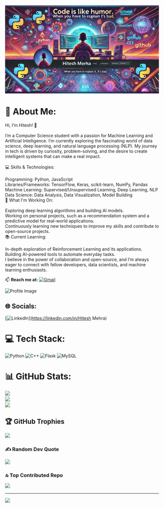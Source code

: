 ![Alt Text](https://github.com/CoderKing246/CoderKing246/raw/main/b756ab74-037e-4353-ba49-d735a2289e90.webp)



# 💫 About Me:
Hi, I’m Hitesh! 👋<br><br>I’m a Computer Science student with a passion for Machine Learning and Artificial Intelligence. I’m currently exploring the fascinating world of data science, deep learning, and natural language processing (NLP). My journey in tech is driven by curiosity, problem-solving, and the desire to create intelligent systems that can make a real impact.<br><br>💻 Skills & Technologies:<br><br>Programming: Python, JavaScript<br>Libraries/Frameworks: TensorFlow, Keras, scikit-learn, NumPy, Pandas<br>Machine Learning: Supervised/Unsupervised Learning, Deep Learning, NLP<br>Data Science: Data Analysis, Data Visualization, Model Building<br>🚀 What I'm Working On:<br><br>Exploring deep learning algorithms and building AI models.<br>Working on personal projects, such as a recommendation system and a predictive model for real-world applications.<br>Continuously learning new techniques to improve my skills and contribute to open-source projects.<br>📚 Current Learning:<br><br>In-depth exploration of Reinforcement Learning and its applications.<br>Building AI-powered tools to automate everyday tasks.<br>I believe in the power of collaboration and open-source, and I’m always eager to connect with fellow developers, data scientists, and machine learning enthusiasts.


📫 **Reach me at:** [![Gmail](https://img.shields.io/badge/-Gmail-%23D14836?logo=gmail&logoColor=white)](mailto:mehrahitesh2006@gmail.com)

![Profile Image](https://user-images.githubusercontent.com/74038190/225813708-98b745f2-7d22-48cf-9150-083f1b00d6c9.gif)


## 🌐 Socials:
[![LinkedIn](https://img.shields.io/badge/LinkedIn-%230077B5.svg?logo=linkedin&logoColor=white)](https://linkedin.com/in/Hitesh Mehra) 

# 💻 Tech Stack:
![Python](https://img.shields.io/badge/python-3670A0?style=for-the-badge&logo=python&logoColor=ffdd54) ![C++](https://img.shields.io/badge/c++-%2300599C.svg?style=for-the-badge&logo=c%2B%2B&logoColor=white) ![Flask](https://img.shields.io/badge/flask-%23000.svg?style=for-the-badge&logo=flask&logoColor=white) ![MySQL](https://img.shields.io/badge/mysql-4479A1.svg?style=for-the-badge&logo=mysql&logoColor=white)
# 📊 GitHub Stats:
![](https://github-readme-stats.vercel.app/api?username=CoderKing246&theme=dark&hide_border=false&include_all_commits=false&count_private=false)<br/>
![](https://github-readme-streak-stats.herokuapp.com/?user=CoderKing246&theme=dark&hide_border=false)<br/>
![](https://github-readme-stats.vercel.app/api/top-langs/?username=CoderKing246&theme=dark&hide_border=false&include_all_commits=false&count_private=false&layout=compact)

## 🏆 GitHub Trophies
![](https://github-profile-trophy.vercel.app/?username=CoderKing246&theme=radical&no-frame=false&no-bg=false&margin-w=4)

### ✍️ Random Dev Quote
![](https://quotes-github-readme.vercel.app/api?type=horizontal&theme=radical)

### 🔝 Top Contributed Repo
![](https://github-contributor-stats.vercel.app/api?username=CoderKing246&limit=5&theme=dark&combine_all_yearly_contributions=true)

---
[![](https://visitcount.itsvg.in/api?id=CoderKing246&icon=0&color=0)](https://visitcount.itsvg.in)

<!-- Proudly created with GPRM ( https://gprm.itsvg.in ) -->
